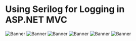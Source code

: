 # Using Serilog for Logging in ASP.NET MVC

<img src="https://github.com/saineshwar/WebErrorLogging_Serilog/blob/master/image001.png?raw=true" alt="Banner" title="Banner" style="max-width:100%;">

<img src="https://github.com/saineshwar/WebErrorLogging_Serilog/blob/master/image028.png?raw=true" alt="Banner" title="Banner" style="max-width:100%;">

<img src="https://github.com/saineshwar/WebErrorLogging_Serilog/blob/master/image030.png?raw=true" alt="Banner" title="Banner" style="max-width:100%;">

<img src="https://github.com/saineshwar/WebErrorLogging_Serilog/blob/master/image033.png?raw=true" alt="Banner" title="Banner" style="max-width:100%;">

<img src="https://github.com/saineshwar/WebErrorLogging_Serilog/blob/master/image037.png?raw=true" alt="Banner" title="Banner" style="max-width:100%;">

<img src="https://github.com/saineshwar/WebErrorLogging_Serilog/blob/master/image038.png?raw=true" alt="Banner" title="Banner" style="max-width:100%;">
